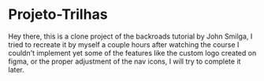 # Projeto-Trilhas
Hey there, this is a clone project of the backroads tutorial by John Smilga, I tried to recreate it by myself a couple hours after watching the course
I couldn't implement yet some of the features like the custom logo created on figma, or the proper adjustment of the nav icons, I will try to complete it later.
